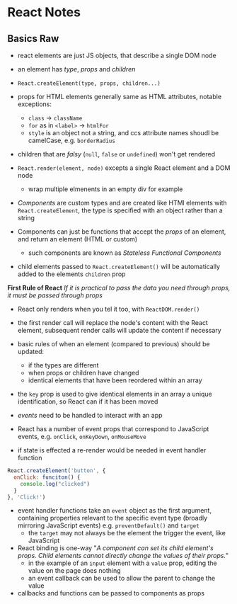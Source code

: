# React Notes

## Basics Raw

- react elements are just JS objects, that describe a single DOM node
- an element has *type*, *props* and *children*
- `React.createElement(type, props, children...)`
- props for HTML elements generally same as HTML attributes, notable exceptions:
  - `class` -> `className`
  - `for` as in `<label>` -> `htmlFor`
  - `style` is an object not a string, and ccs attribute names shoudl be camelCase, e.g.  `borderRadius`
- children that are *falsy* (`null`, `false` or `undefined`) won't get rendered
- `React.render(element, node)` excepts a single React element and a DOM node
  - wrap multiple elmenents in an empty div for example

- *Components* are custom types and are created like HTMl elements with `React.createElement`, the type is specified with an object rather than a string
- Components can just be functions that accept the *props* of an element, and return an element (HTML or custom)
  - such components are known as *Stateless Functional Components*
- child elements passed to `React.createElement()` will be automatically added to the elements `children` prop

**First Rule of React** *If it is practical to pass the data you need through props, it must be passed through props*

- React only renders when you tel it too, with `ReactDOM.render()`
- the first render call will replace the node's content with the React element, subsequent render calls will update the content if necessary
- basic rules of when an element (compared to previous) should be updated:
  - if the types are different
  - when props or children have changed
  - identical elements that have been reordered within an array
- the `key` prop is used to give identical elements in an array a unique identification, so React can if it has been moved

- *events* need to be handled to interact with an app
- React has a number of event props that correspond to JavaScript events, e.g. `onClick`, `onKeyDown`, `onMouseMove`
- if state is effected a re-render would be needed in event handler function
```javascript
React.createElement('button', {
  onClick: funciton() {
    console.log("clicked")
  }
}, 'Click!')
```
- event handler functions take an `event` object as the first argument, containing properties relevant to the specific event type (broadly mirroring JavaScript events) e.g. `preventDefault()` and `target`
  - the `target` may not always be the element the trigger the event, like JavaScript
- React binding is one-way "*A component can set its child element's props. Child elements cannot directly change the values of their props.*"
  - in the example of an `input` element with a `value` prop, editing the value on the page does nothing
  - an event callback can be used to allow the parent to change the value
- callbacks and functions can be passed to components as props
